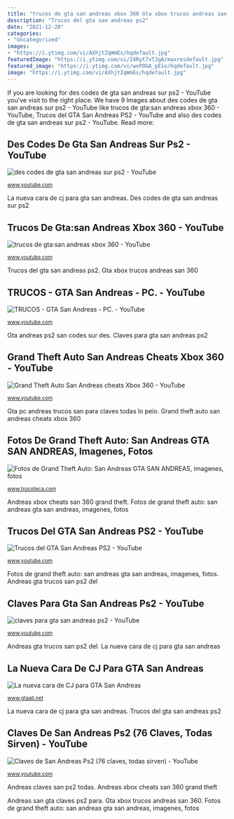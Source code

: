 ```yaml
---
title: "trucos de gta san andreas xbox 360 Gta xbox trucos andreas san 360"
description: "Trucos del gta san andreas ps2"
date: "2021-12-20"
categories:
- "Uncategorized"
images:
- "https://i.ytimg.com/vi/AXhjtZqWmEs/hqdefault.jpg"
featuredImage: "https://i.ytimg.com/vi/Z4Ryt7vTJgA/maxresdefault.jpg"
featured_image: "https://i.ytimg.com/vi/wxPOGA_pEio/hqdefault.jpg"
image: "https://i.ytimg.com/vi/AXhjtZqWmEs/hqdefault.jpg"
---
```


If you are looking for des codes de gta san andreas sur ps2 - YouTube you've visit to the right place. We have 9 Images about des codes de gta san andreas sur ps2 - YouTube like trucos de gta:san andreas xbox 360 - YouTube, Trucos del GTA San Andreas PS2 - YouTube and also des codes de gta san andreas sur ps2 - YouTube. Read more:

## Des Codes De Gta San Andreas Sur Ps2 - YouTube

![des codes de gta san andreas sur ps2 - YouTube](https://i.ytimg.com/vi/4Q9MAMxBeFU/maxresdefault.jpg "Claves de san andreas ps2 (76 claves, todas sirven)")

<small>www.youtube.com</small>

La nueva cara de cj para gta san andreas. Des codes de gta san andreas sur ps2

## Trucos De Gta:san Andreas Xbox 360 - YouTube

![trucos de gta:san andreas xbox 360 - YouTube](https://i.ytimg.com/vi/Z4Ryt7vTJgA/maxresdefault.jpg "Grand theft auto san andreas cheats xbox 360")

<small>www.youtube.com</small>

Trucos del gta san andreas ps2. Gta xbox trucos andreas san 360

## TRUCOS - GTA San Andreas - PC. - YouTube

![TRUCOS - GTA San Andreas - PC. - YouTube](https://i.ytimg.com/vi/wxPOGA_pEio/hqdefault.jpg "Andreas claves san ps2 todas")

<small>www.youtube.com</small>

Gta andreas ps2 san codes sur des. Claves para gta san andreas ps2

## Grand Theft Auto San Andreas Cheats Xbox 360 - YouTube

![Grand Theft Auto San Andreas cheats Xbox 360 - YouTube](https://i.ytimg.com/vi/19fN8Fd9lxI/maxresdefault.jpg "Fotos de grand theft auto: san andreas gta san andreas, imagenes, fotos")

<small>www.youtube.com</small>

Gta pc andreas trucos san para claves todas lo peio. Grand theft auto san andreas cheats xbox 360

## Fotos De Grand Theft Auto: San Andreas GTA SAN ANDREAS, Imagenes, Fotos

![Fotos de Grand Theft Auto: San Andreas GTA SAN ANDREAS, imagenes, fotos](https://fotos.trucoteca.com/fotos/6715/grand-theft-auto-san-andreas-11.jpeg "Trucos de gta:san andreas xbox 360")

<small>www.trucoteca.com</small>

Andreas xbox cheats san 360 grand theft. Fotos de grand theft auto: san andreas gta san andreas, imagenes, fotos

## Trucos Del GTA San Andreas PS2 - YouTube

![Trucos del GTA San Andreas PS2 - YouTube](https://i.ytimg.com/vi/k3RR2ylm2Jk/maxresdefault.jpg "Des codes de gta san andreas sur ps2")

<small>www.youtube.com</small>

Fotos de grand theft auto: san andreas gta san andreas, imagenes, fotos. Andreas gta trucos san ps2 del

## Claves Para Gta San Andreas Ps2 - YouTube

![claves para gta san andreas ps2 - YouTube](https://i.ytimg.com/vi/PyL8UfjBH3U/hqdefault.jpg "Fotos de grand theft auto: san andreas gta san andreas, imagenes, fotos")

<small>www.youtube.com</small>

Andreas gta trucos san ps2 del. La nueva cara de cj para gta san andreas

## La Nueva Cara De CJ Para GTA San Andreas

![La nueva cara de CJ para GTA San Andreas](https://cs1.gtaall.net/screenshots/d9802/2013-11/og-image/95c62b687d077bb7e988d68bb28c9bc10ec1fa95/135823-gallery17.jpg "Trucos del gta san andreas ps2")

<small>www.gtaall.net</small>

La nueva cara de cj para gta san andreas. Trucos del gta san andreas ps2

## Claves De San Andreas Ps2 (76 Claves, Todas Sirven) - YouTube

![Claves de San Andreas Ps2 (76 claves, todas sirven) - YouTube](https://i.ytimg.com/vi/AXhjtZqWmEs/hqdefault.jpg "Gta pc andreas trucos san para claves todas lo peio")

<small>www.youtube.com</small>

Andreas claves san ps2 todas. Andreas xbox cheats san 360 grand theft

Andreas san gta claves ps2 para. Gta xbox trucos andreas san 360. Fotos de grand theft auto: san andreas gta san andreas, imagenes, fotos
